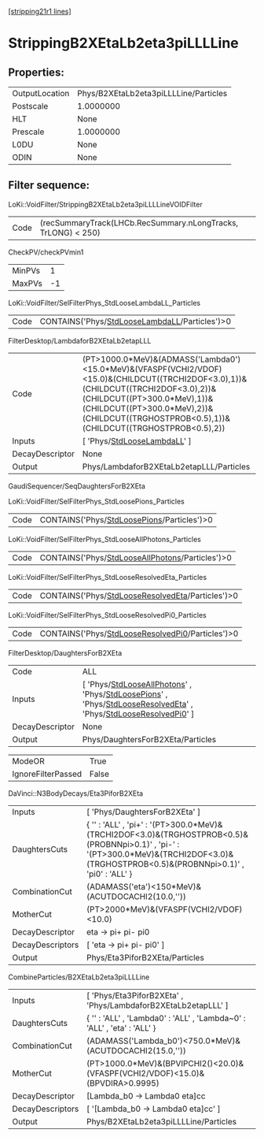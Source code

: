 [[stripping21r1 lines]](./stripping21r1-index)

# StrippingB2XEtaLb2eta3piLLLLine

## Properties:

|                |                                       |
|----------------|---------------------------------------|
| OutputLocation | Phys/B2XEtaLb2eta3piLLLLine/Particles |
| Postscale      | 1.0000000                             |
| HLT            | None                                  |
| Prescale       | 1.0000000                             |
| L0DU           | None                                  |
| ODIN           | None                                  |

## Filter sequence:

LoKi::VoidFilter/StrippingB2XEtaLb2eta3piLLLLineVOIDFilter

|      |                                                               |
|------|---------------------------------------------------------------|
| Code | (recSummaryTrack(LHCb.RecSummary.nLongTracks, TrLONG) \< 250) |

CheckPV/checkPVmin1

|        |     |
|--------|-----|
| MinPVs | 1   |
| MaxPVs | -1  |

LoKi::VoidFilter/SelFilterPhys_StdLooseLambdaLL_Particles

|      |                                                                                                    |
|------|----------------------------------------------------------------------------------------------------|
| Code | CONTAINS('Phys/[StdLooseLambdaLL](./stripping21r1-commonparticles-stdlooselambdall)/Particles')\>0 |

FilterDesktop/LambdaforB2XEtaLb2etapLLL

|                 |                                                                                                                                                                                                                                                                           |
|-----------------|---------------------------------------------------------------------------------------------------------------------------------------------------------------------------------------------------------------------------------------------------------------------------|
| Code            | (PT\>1000.0\*MeV)&(ADMASS('Lambda0')\<15.0\*MeV)&(VFASPF(VCHI2/VDOF)\<15.0)&(CHILDCUT((TRCHI2DOF\<3.0),1))&(CHILDCUT((TRCHI2DOF\<3.0),2))&(CHILDCUT((PT\>300.0\*MeV),1))&(CHILDCUT((PT\>300.0\*MeV),2))&(CHILDCUT((TRGHOSTPROB\<0.5),1))&(CHILDCUT((TRGHOSTPROB\<0.5),2)) |
| Inputs          | [ 'Phys/[StdLooseLambdaLL](./stripping21r1-commonparticles-stdlooselambdall)' ]                                                                                                                                                                                         |
| DecayDescriptor | None                                                                                                                                                                                                                                                                      |
| Output          | Phys/LambdaforB2XEtaLb2etapLLL/Particles                                                                                                                                                                                                                                  |

GaudiSequencer/SeqDaughtersForB2XEta

LoKi::VoidFilter/SelFilterPhys_StdLoosePions_Particles

|      |                                                                                              |
|------|----------------------------------------------------------------------------------------------|
| Code | CONTAINS('Phys/[StdLoosePions](./stripping21r1-commonparticles-stdloosepions)/Particles')\>0 |

LoKi::VoidFilter/SelFilterPhys_StdLooseAllPhotons_Particles

|      |                                                                                                        |
|------|--------------------------------------------------------------------------------------------------------|
| Code | CONTAINS('Phys/[StdLooseAllPhotons](./stripping21r1-commonparticles-stdlooseallphotons)/Particles')\>0 |

LoKi::VoidFilter/SelFilterPhys_StdLooseResolvedEta_Particles

|      |                                                                                                          |
|------|----------------------------------------------------------------------------------------------------------|
| Code | CONTAINS('Phys/[StdLooseResolvedEta](./stripping21r1-commonparticles-stdlooseresolvedeta)/Particles')\>0 |

LoKi::VoidFilter/SelFilterPhys_StdLooseResolvedPi0_Particles

|      |                                                                                                          |
|------|----------------------------------------------------------------------------------------------------------|
| Code | CONTAINS('Phys/[StdLooseResolvedPi0](./stripping21r1-commonparticles-stdlooseresolvedpi0)/Particles')\>0 |

FilterDesktop/DaughtersForB2XEta

|                 |                                                                                                                                                                                                                                                                                                                                       |
|-----------------|---------------------------------------------------------------------------------------------------------------------------------------------------------------------------------------------------------------------------------------------------------------------------------------------------------------------------------------|
| Code            | ALL                                                                                                                                                                                                                                                                                                                                   |
| Inputs          | [ 'Phys/[StdLooseAllPhotons](./stripping21r1-commonparticles-stdlooseallphotons)' , 'Phys/[StdLoosePions](./stripping21r1-commonparticles-stdloosepions)' , 'Phys/[StdLooseResolvedEta](./stripping21r1-commonparticles-stdlooseresolvedeta)' , 'Phys/[StdLooseResolvedPi0](./stripping21r1-commonparticles-stdlooseresolvedpi0)' ] |
| DecayDescriptor | None                                                                                                                                                                                                                                                                                                                                  |
| Output          | Phys/DaughtersForB2XEta/Particles                                                                                                                                                                                                                                                                                                     |

|                    |       |
|--------------------|-------|
| ModeOR             | True  |
| IgnoreFilterPassed | False |

DaVinci::N3BodyDecays/Eta3PiforB2XEta

|                  |                                                                                                                                                                                                  |
|------------------|--------------------------------------------------------------------------------------------------------------------------------------------------------------------------------------------------|
| Inputs           | [ 'Phys/DaughtersForB2XEta' ]                                                                                                                                                                  |
| DaughtersCuts    | { '' : 'ALL' , 'pi+' : '(PT\>300.0\*MeV)&(TRCHI2DOF\<3.0)&(TRGHOSTPROB\<0.5)&(PROBNNpi\>0.1)' , 'pi-' : '(PT\>300.0\*MeV)&(TRCHI2DOF\<3.0)&(TRGHOSTPROB\<0.5)&(PROBNNpi\>0.1)' , 'pi0' : 'ALL' } |
| CombinationCut   | (ADAMASS('eta')\<150\*MeV)&(ACUTDOCACHI2(10.0,''))                                                                                                                                               |
| MotherCut        | (PT\>2000\*MeV)&(VFASPF(VCHI2/VDOF)\<10.0)                                                                                                                                                       |
| DecayDescriptor  | eta -\> pi+ pi- pi0                                                                                                                                                                              |
| DecayDescriptors | [ 'eta -\> pi+ pi- pi0' ]                                                                                                                                                                      |
| Output           | Phys/Eta3PiforB2XEta/Particles                                                                                                                                                                   |

CombineParticles/B2XEtaLb2eta3piLLLLine

|                  |                                                                                    |
|------------------|------------------------------------------------------------------------------------|
| Inputs           | [ 'Phys/Eta3PiforB2XEta' , 'Phys/LambdaforB2XEtaLb2etapLLL' ]                    |
| DaughtersCuts    | { '' : 'ALL' , 'Lambda0' : 'ALL' , 'Lambda~0' : 'ALL' , 'eta' : 'ALL' }            |
| CombinationCut   | (ADAMASS('Lambda_b0')\<750.0\*MeV)&(ACUTDOCACHI2(15.0,''))                         |
| MotherCut        | (PT\>1000.0\*MeV)&(BPVIPCHI2()\<20.0)&(VFASPF(VCHI2/VDOF)\<15.0)&(BPVDIRA\>0.9995) |
| DecayDescriptor  | [Lambda_b0 -\> Lambda0 eta]cc                                                    |
| DecayDescriptors | [ '[Lambda_b0 -\> Lambda0 eta]cc' ]                                            |
| Output           | Phys/B2XEtaLb2eta3piLLLLine/Particles                                              |
